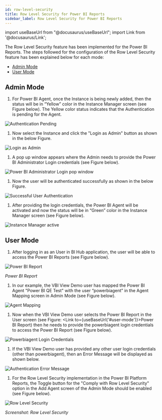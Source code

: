```yaml
---
id: row-level-security
title: Row Level Security for Power BI Reports
sidebar_label: Row Level Security for Power BI Reports
---
```


import useBaseUrl from "@docusaurus/useBaseUrl";
import Link from '@docusaurus/Link';

The Row Level Security feature has been implemented for the Power BI
Reports. The steps followed for the configuration of the Row Level
Security feature has been explained below for each mode:

- [Admin Mode](#admin-mode)
- [User Mode](#user-mode)

## Admin Mode

1.  For Power BI Agent, once the Instance is being newly added, then the status will be in “Yellow” color in the Instance Manager screen (see Figure below). The Yellow color status indicates that the Authentication is pending for the Agent.

  <div style={{textAlign: 'center'}}>
    <Zoom>
      <img alt="Authentication Pending" src={useBaseUrl('doc-images/admin-guide/admin-mode/rw1.jpg')}/>
    </Zoom>
  </div>

1.  Now select the Instance and click the "Login as Admin" button as shown in the below Figure.

  <div style={{textAlign: 'center'}}>
    <Zoom>
      <img alt="Login as Admin" src={useBaseUrl('doc-images/admin-guide/admin-mode/rw2.jpg')}/>
    </Zoom>
  </div>

1.  A pop up window appears where the Admin needs to provide the Power BI Administrator Login credentials (see Figure below).

  <div style={{textAlign: 'center'}}>
    <Zoom>
      <img alt="Power BI Administrator Login pop window" src={useBaseUrl('doc-images/admin-guide/admin-mode/rw3.jpg')}/>
    </Zoom>
  </div>

1.  Now the user will be authenticated successfully as shown in the below Figure.

  <div style={{textAlign: 'center'}}>
    <Zoom>
      <img alt="Successful User Authentication" src={useBaseUrl('doc-images/admin-guide/admin-mode/rw4.jpg')}/>
    </Zoom>
  </div>

1. After providing the login credentials, the Power BI Agent will be activated and now the status will be in “Green” color in the Instance Manager screen (see Figure below).

  <div style={{textAlign: 'center'}}>
  <Zoom>
    <img alt="Instance Manager active" src={useBaseUrl('doc-images/admin-guide/admin-mode/rw5.jpg')}/>
  </Zoom>
  </div>

## User Mode

1.  After logging in as an User in BI Hub application, the user will be able to access the Power BI Reports (see Figure below).

  <div style={{textAlign: 'center'}}>
    <Zoom>
      <img alt="Power BI Report" src={useBaseUrl('doc-images/admin-guide/user-mode/rw6.jpg')}/>
    </Zoom>
  </div>

  *Power BI Report*

1. In our example, the VBI View Demo user has mapped the Power BI Agent "Power BI QE Test" with the user “powerbiagent” in the Agent Mapping screen in Admin Mode (see Figure below).

  <div style={{textAlign: 'center'}}>
    <Zoom>
      <img alt="Agent Mapping" src={useBaseUrl('doc-images/admin-guide/user-mode/rw7.jpg')}/>
    </Zoom>
  </div>

1. Now when the VBI View Demo user selects the Power BI Report in the User screen (see Figure: <Link to={useBaseUrl('#user-mode')}>Power BI Report</Link>) then he needs to provide the powerbiagent login credentials to access the Power BI Report (see Figure below).

  <div style={{textAlign: 'center'}}>
    <Zoom>
      <img alt="Powerbiagent Login Credentials" src={useBaseUrl('doc-images/admin-guide/user-mode/rw8.jpg')}/>
    </Zoom>
  </div>

1. If the VBI View Demo user has provided any other user login credentials (other than powerbiagent), then an Error Message will be
    displayed as shown below.

  <div style={{textAlign: 'center'}}>
    <Zoom>
      <img alt="Authentication Error Message" src={useBaseUrl('doc-images/admin-guide/user-mode/rw9.jpg')}/>
    </Zoom>
  </div>

1. For the Row Level Security implementation in the Power BI Platform Reports, the Toggle button for the "Comply with Row Level Security" option in the Add Agent screen of the Admin Mode should be enabled (see Figure below).

  <div style={{textAlign: 'center'}}>
    <Zoom>
      <img alt="Row Level Security" src={useBaseUrl('doc-images/admin-guide/user-mode/rw10.jpg')}/>
    </Zoom>
  </div>

  *Screenshot: Row Level Security*


